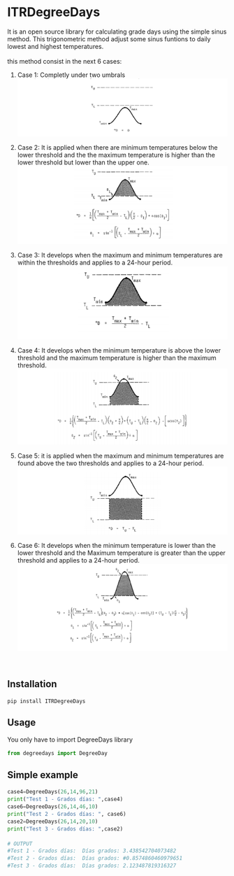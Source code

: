 # ITRDegreeDays
It is an open source library for calculating grade days using the simple sinus method.
This trigonometric method adjust some sinus funtions to daily lowest and highest temperatures.
<br/><br/>this method consist in the next 6 cases:
1. Case 1: Completly under two umbrals
![Case 1](img/case1.PNG)

2. Case 2: It is applied when there are minimum temperatures below the lower threshold and the the maximum temperature is higher than the lower threshold but lower than the upper one.![Case 2](img/case2.PNG)

3. Case 3: It develops when the maximum and minimum temperatures are within the thresholds and applies to a 24-hour period.![Case 3](img/case3.PNG)

4. Case 4: It develops when the minimum temperature is above the lower threshold and the maximum temperature is higher than the maximum threshold.![Case 4](img/case4.PNG)

5. Case 5: it is applied when the maximum and minimum temperatures are found above the two thresholds and applies to a 24-hour period.![Case 5](img/case5.PNG)

6. Case 6: It develops when the minimum temperature is lower than the lower threshold and the Maximum temperature is greater than the upper threshold and applies to a 24-hour period.![Case 6](img/case6.PNG)

<br/>

## Installation
```
pip install ITRDegreeDays
```

## Usage
You only have to import DegreeDays library
```python
from degreedays import DegreeDay
```
## Simple example

```python 
case4=DegreeDays(26,14,96,21)
print("Test 1 - Grados días: ",case4)
case6=DegreeDays(26,14,46,10)  
print("Test 2 - Grados días: ", case6)
case2=DegreeDays(26,14,20,10)
print("Test 3 - Grados días: ",case2)   

# OUTPUT
#Test 1 - Grados días:  Días grados: 3.438542704073482
#Test 2 - Grados días:  Días grados: #0.8574860460979651
#Test 3 - Grados días:  Días grados: 2.123487819316327
```
